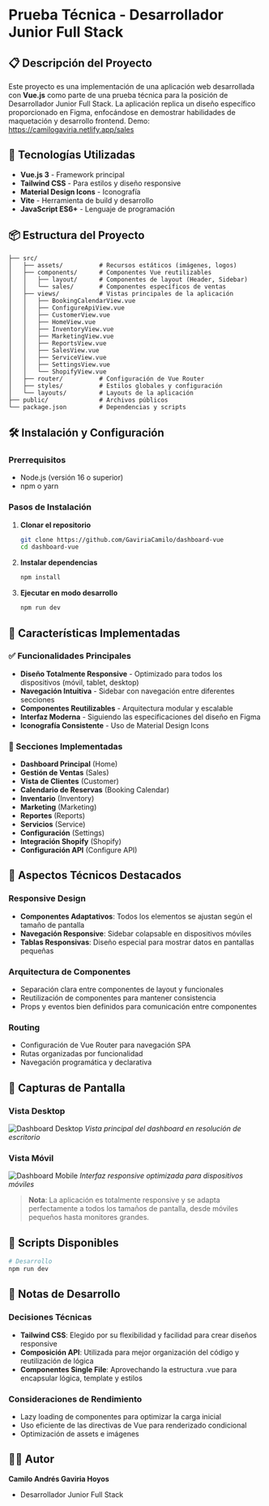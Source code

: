 # Prueba Técnica - Desarrollador Junior Full Stack

## 📋 Descripción del Proyecto

Este proyecto es una implementación de una aplicación web desarrollada con **Vue.js** como parte de una prueba técnica para la posición de Desarrollador Junior Full Stack. La aplicación replica un diseño específico proporcionado en Figma, enfocándose en demostrar habilidades de maquetación y desarrollo frontend. Demo: https://camilogaviria.netlify.app/sales

## 🚀 Tecnologías Utilizadas

- **Vue.js 3** - Framework principal
- **Tailwind CSS** - Para estilos y diseño responsive
- **Material Design Icons** - Iconografía
- **Vite** - Herramienta de build y desarrollo
- **JavaScript ES6+** - Lenguaje de programación

## 📦 Estructura del Proyecto

```
├── src/
│   ├── assets/          # Recursos estáticos (imágenes, logos)
│   ├── components/      # Componentes Vue reutilizables
│   │   ├── layout/      # Componentes de layout (Header, Sidebar)
│   │   └── sales/       # Componentes específicos de ventas
│   ├── views/           # Vistas principales de la aplicación
│   │   ├── BookingCalendarView.vue
│   │   ├── ConfigureApiView.vue
│   │   ├── CustomerView.vue
│   │   ├── HomeView.vue
│   │   ├── InventoryView.vue
│   │   ├── MarketingView.vue
│   │   ├── ReportsView.vue
│   │   ├── SalesView.vue
│   │   ├── ServiceView.vue
│   │   ├── SettingsView.vue
│   │   └── ShopifyView.vue
│   ├── router/          # Configuración de Vue Router
│   ├── styles/          # Estilos globales y configuración
│   └── layouts/         # Layouts de la aplicación
├── public/              # Archivos públicos
└── package.json         # Dependencias y scripts
```

## 🛠️ Instalación y Configuración

### Prerrequisitos

- Node.js (versión 16 o superior)
- npm o yarn

### Pasos de Instalación

1. **Clonar el repositorio**
   ```bash
   git clone https://github.com/GaviriaCamilo/dashboard-vue
   cd dashboard-vue
   ```

2. **Instalar dependencias**
   ```bash
   npm install
   ```

3. **Ejecutar en modo desarrollo**
   ```bash
   npm run dev
   ```

## 🎨 Características Implementadas

### ✅ Funcionalidades Principales

- **Diseño Totalmente Responsive** - Optimizado para todos los dispositivos (móvil, tablet, desktop)
- **Navegación Intuitiva** - Sidebar con navegación entre diferentes secciones
- **Componentes Reutilizables** - Arquitectura modular y escalable
- **Interfaz Moderna** - Siguiendo las especificaciones del diseño en Figma
- **Iconografía Consistente** - Uso de Material Design Icons

### 📱 Secciones Implementadas

- **Dashboard Principal** (Home)
- **Gestión de Ventas** (Sales)
- **Vista de Clientes** (Customer)
- **Calendario de Reservas** (Booking Calendar)
- **Inventario** (Inventory)
- **Marketing** (Marketing)
- **Reportes** (Reports)
- **Servicios** (Service)
- **Configuración** (Settings)
- **Integración Shopify** (Shopify)
- **Configuración API** (Configure API)

## 🎯 Aspectos Técnicos Destacados

### Responsive Design
- **Componentes Adaptativos**: Todos los elementos se ajustan según el tamaño de pantalla
- **Navegación Responsive**: Sidebar colapsable en dispositivos móviles
- **Tablas Responsivas**: Diseño especial para mostrar datos en pantallas pequeñas

### Arquitectura de Componentes
- Separación clara entre componentes de layout y funcionales
- Reutilización de componentes para mantener consistencia
- Props y eventos bien definidos para comunicación entre componentes

### Routing
- Configuración de Vue Router para navegación SPA
- Rutas organizadas por funcionalidad
- Navegación programática y declarativa

## 📸 Capturas de Pantalla

### Vista Desktop
![Dashboard Desktop](/src/assets/screenshots/desktop.png)
*Vista principal del dashboard en resolución de escritorio*

### Vista Móvil
![Dashboard Mobile](/src/assets/screenshots/mobile.png)
*Interfaz responsive optimizada para dispositivos móviles*

> **Nota**: La aplicación es totalmente responsive y se adapta perfectamente a todos los tamaños de pantalla, desde móviles pequeños hasta monitores grandes.

## 🔧 Scripts Disponibles

```bash
# Desarrollo
npm run dev
```

## 📝 Notas de Desarrollo

### Decisiones Técnicas

- **Tailwind CSS**: Elegido por su flexibilidad y facilidad para crear diseños responsive
- **Composición API**: Utilizada para mejor organización del código y reutilización de lógica
- **Componentes Single File**: Aprovechando la estructura .vue para encapsular lógica, template y estilos

### Consideraciones de Rendimiento

- Lazy loading de componentes para optimizar la carga inicial
- Uso eficiente de las directivas de Vue para renderizado condicional
- Optimización de assets e imágenes


## 👨‍💻 Autor

**Camilo Andrés Gaviria Hoyos**
- Desarrollador Junior Full Stack
